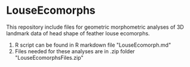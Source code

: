 # LouseEcomorphs

This repository include files for geometric morphometric analyses of 3D landmark data of head shape of feather louse ecomorphs.

1. R script can be found in R markdown file "LouseEcomorph.md"
2. Files needed for these analyses are in .zip folder "LouseEcomorphsFiles.zip"
